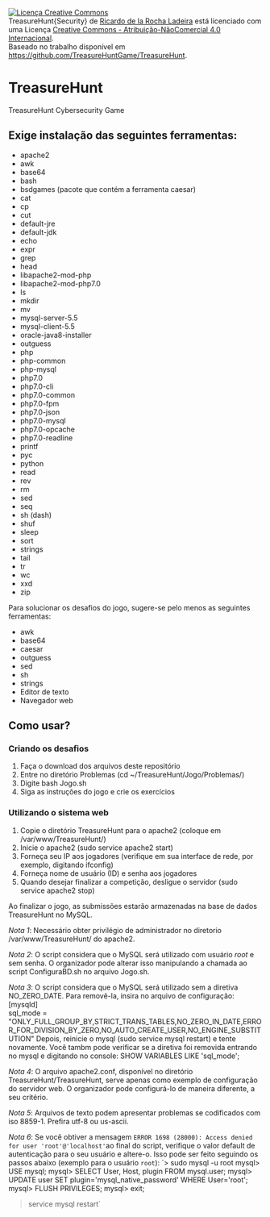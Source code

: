 <a rel="license" href="http://creativecommons.org/licenses/by-nc/4.0/"><img alt="Licença Creative Commons" style="border-width:0" src="https://i.creativecommons.org/l/by-nc/4.0/88x31.png" /></a><br /><span xmlns:dct="http://purl.org/dc/terms/" property="dct:title">TreasureHunt{Security}</span> de <a xmlns:cc="http://creativecommons.org/ns#" href="https://github.com/TreasureHuntGame/TreasureHunt" property="cc:attributionName" rel="cc:attributionURL">Ricardo de la Rocha Ladeira</a> está licenciado com uma Licença <a rel="license" href="http://creativecommons.org/licenses/by-nc/4.0/">Creative Commons - Atribuição-NãoComercial 4.0 Internacional</a>.<br />Baseado no trabalho disponível em <a xmlns:dct="http://purl.org/dc/terms/" href="https://github.com/TreasureHuntGame/TreasureHunt" rel="dct:source">https://github.com/TreasureHuntGame/TreasureHunt</a>.

# TreasureHunt
TreasureHunt Cybersecurity Game

## Exige instalação das seguintes ferramentas:
- apache2
- awk
- base64
- bash
- bsdgames (pacote que contém a ferramenta caesar)
- cat
- cp
- cut
- default-jre
- default-jdk
- echo
- expr
- grep
- head
- libapache2-mod-php
- libapache2-mod-php7.0
- ls
- mkdir
- mv
- mysql-server-5.5
- mysql-client-5.5
- oracle-java8-installer
- outguess
- php
- php-common
- php-mysql
- php7.0
- php7.0-cli
- php7.0-common
- php7.0-fpm
- php7.0-json
- php7.0-mysql
- php7.0-opcache
- php7.0-readline
- printf
- pyc
- python
- read
- rev
- rm
- sed
- seq
- sh (dash)
- shuf
- sleep
- sort
- strings
- tail
- tr
- wc
- xxd
- zip

Para solucionar os desafios do jogo, sugere-se pelo menos as seguintes ferramentas:
- awk
- base64
- caesar
- outguess
- sed
- sh
- strings
- Editor de texto
- Navegador web


## Como usar?
### Criando os desafios
1. Faça o download dos arquivos deste repositório
2. Entre no diretório Problemas (cd ~/TreasureHunt/Jogo/Problemas/)
3. Digite bash Jogo.sh
4. Siga as instruções do jogo e crie os exercícios
### Utilizando o sistema web
1. Copie o diretório TreasureHunt para o apache2 (coloque em /var/www/TreasureHunt/)
2. Inicie o apache2 (sudo service apache2 start)
3. Forneça seu IP aos jogadores (verifique em sua interface de rede, por exemplo, digitando ifconfig)
4. Forneça nome de usuário (ID) e senha aos jogadores
5. Quando desejar finalizar a competição, desligue o servidor (sudo service apache2 stop)

Ao finalizar o jogo, as submissões estarão armazenadas na base de dados TreasureHunt no MySQL.

*Nota 1*: Necessário obter privilégio de administrador no diretorio /var/www/TreasureHunt/ do apache2.

*Nota 2*: O script considera que o MySQL será utilizado com usuário _root_ e sem senha. O organizador pode alterar isso manipulando a chamada ao script ConfiguraBD.sh no arquivo Jogo.sh.

*Nota 3*: O script considera que o MySQL será utilizado sem a diretiva NO_ZERO_DATE. Para removê-la, insira no arquivo de configuração: 
[mysqld]  
sql_mode = "ONLY_FULL_GROUP_BY,STRICT_TRANS_TABLES,NO_ZERO_IN_DATE,ERROR_FOR_DIVISION_BY_ZERO,NO_AUTO_CREATE_USER,NO_ENGINE_SUBSTITUTION"
Depois, reinicie o mysql (sudo service mysql restart) e tente novamente. Você tambm pode verificar se a diretiva foi removida entrando no mysql e digitando no console: SHOW VARIABLES LIKE 'sql_mode';

*Nota 4*: O arquivo apache2.conf, disponível no diretório TreasureHunt/TreasureHunt, serve apenas como exemplo de configuração do servidor web. O organizador pode configurá-lo de maneira diferente, a seu critério.

*Nota 5*: Arquivos de texto podem apresentar problemas se codificados com iso 8859-1. Prefira utf-8 ou us-ascii.

*Nota 6*: Se você obtiver a mensagem `ERROR 1698 (28000): Access denied for user 'root'@'localhost'`ao final do script, verifique o valor default de autenticação para o seu usuário e altere-o. Isso pode ser feito seguindo os passos abaixo (exemplo para o usuário `root`):
`> sudo mysql -u root
mysql> USE mysql;
mysql> SELECT User, Host, plugin FROM mysql.user;
mysql> UPDATE user SET plugin='mysql_native_password' WHERE User='root';
mysql> FLUSH PRIVILEGES;
mysql> exit;
> service mysql restart`
